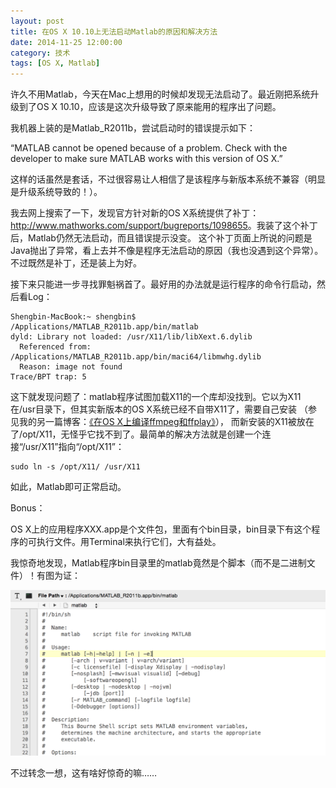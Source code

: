 ```yaml
---
layout: post
title: 在OS X 10.10上无法启动Matlab的原因和解决方法
date: 2014-11-25 12:00:00
category: 技术
tags: [OS X, Matlab]
---
```


许久不用Matlab，今天在Mac上想用的时候却发现无法启动了。最近刚把系统升级到了OS X 10.10，应该是这次升级导致了原来能用的程序出了问题。

<!--more-->

我机器上装的是Matlab_R2011b，尝试启动时的错误提示如下：

“MATLAB cannot be opened because of a problem. Check with the developer to make sure MATLAB works with this version of OS X.”

这样的话虽然是套话，不过很容易让人相信了是该程序与新版本系统不兼容（明显是升级系统导致的！）。

我去网上搜索了一下，发现官方针对新的OS X系统提供了补丁：<http://www.mathworks.com/support/bugreports/1098655>。我装了这个补丁后，Matlab仍然无法启动，而且错误提示没变。
这个补丁页面上所说的问题是Java抛出了异常，看上去并不像是程序无法启动的原因（我也没遇到这个异常）。不过既然是补丁，还是装上为好。

接下来只能进一步寻找罪魁祸首了。最好用的办法就是运行程序的命令行启动，然后看Log：

	Shengbin-MacBook:~ shengbin$ /Applications/MATLAB_R2011b.app/bin/matlab
	dyld: Library not loaded: /usr/X11/lib/libXext.6.dylib
	  Referenced from: /Applications/MATLAB_R2011b.app/bin/maci64/libmwhg.dylib
	  Reason: image not found
	Trace/BPT trap: 5
	
这下就发现问题了：matlab程序试图加载X11的一个库却没找到。它以为X11在/usr目录下，但其实新版本的OS X系统已经不自带X11了，需要自己安装
（参见我的另一篇博客：[《在OS X上编译ffmpeg和ffplay》](/posts/build-ffmpeg-on-os-x/)），
而新安装的X11被放在了/opt/X11，无怪乎它找不到了。最简单的解决方法就是创建一个连接“/usr/X11”指向“/opt/X11”：

	sudo ln -s /opt/X11/ /usr/X11
	
如此，Matlab即可正常启动。

Bonus：

OS X上的应用程序XXX.app是个文件包，里面有个bin目录，bin目录下有这个程序的可执行文件。用Terminal来执行它们，大有益处。

我惊奇地发现，Matlab程序bin目录里的matlab竟然是个脚本（而不是二进制文件）！有图为证：

![](/images/2014-11-25-matlab-script.png)

不过转念一想，这有啥好惊奇的嘛……